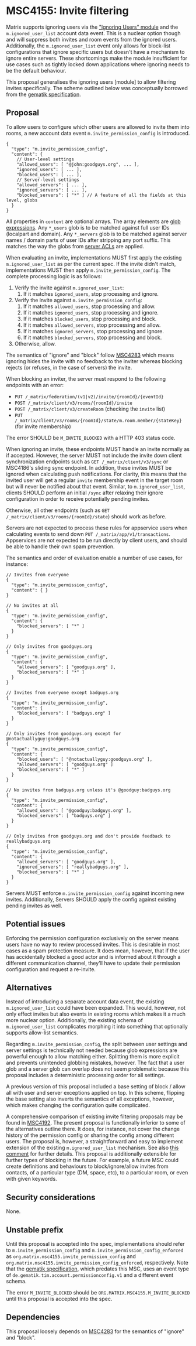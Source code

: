 # MSC4155: Invite filtering

Matrix supports ignoring users via the ["Ignoring Users" module] and the `m.ignored_user_list` account data
event. This is a nuclear option though and will suppress both invites and room events from the ignored
users. Additionally, the `m.ignored_user_list` event only allows for block-list configurations that ignore
specific users but doesn't have a mechanism to ignore entire servers. These shortcomings make the module
insufficient for use cases such as tightly locked down applications where ignoring needs to be the default
behaviour.

This proposal generalises the ignoring users [module] to allow filtering invites specifically. The scheme
outlined below was conceptually borrowed from the [gematik specification].


## Proposal

To allow users to configure which other users are allowed to invite them into rooms, a new account data
event `m.invite_permission_config` is introduced.

```json5
{
  "type": "m.invite_permission_config",
  "content": {
    // User-level settings
    "allowed_users": [ "@john:goodguys.org", ... ],
    "ignored_users": [ ... ],
    "blocked_users": [ ... ],
    // Server-level settings
    "allowed_servers": [ ... ],
    "ignored_servers": [ ... ],
    "blocked_servers": [ "*" ] // A feature of all the fields at this level, globs
  }
}
```

All properties in `content` are optional arrays. The array elements are [glob expressions]. Any `*_users`
glob is to be matched against full user IDs (localpart and domain). Any `*_servers` glob is to be matched
against server names / domain parts of user IDs after stripping any port suffix. This matches the way the
globs from [server ACLs] are applied.

When evaluating an invite, implementations MUST first apply the existing `m.ignored_user_list` as per
the current spec. If the invite didn't match, implementations MUST then apply `m.invite_permission_config`.
The complete processing logic is as follows:

1.  Verify the invite against `m.ignored_user_list`:
    1.  If it matches `ignored_users`, stop processing and ignore.
2.  Verify the invite against `m.invite_permission_config`:
    1.  If it matches `allowed_users`, stop processing and allow.
    2.  If it matches `ignored_users`, stop processing and ignore.
    3.  If it matches `blocked_users`, stop processing and block.
    4.  If it matches `allowed_servers`, stop processing and allow.
    5.  If it matches `ignored_servers`, stop processing and ignore.
    6.  If it matches `blocked_servers`, stop processing and block.
3.  Otherwise, allow.

The semantics of "ignore" and "block" follow [MSC4283] which means ignoring hides the invite with no
feedback to the inviter whereas blocking rejects (or refuses, in the case of servers) the invite.

When blocking an inviter, the server must respond to the following endpoints with an error:

- `PUT /_matrix/federation/(v1|v2)/invite/{roomId}/{eventId}`
- `POST /_matrix/client/v3/rooms/{roomId}/invite`
- `POST /_matrix/client/v3/createRoom` (checking the `invite` list)
- `PUT /_matrix/client/v3/rooms/{roomId}/state/m.room.member/{stateKey}` (for invite membership)

The error SHOULD be `M_INVITE_BLOCKED` with a HTTP 403 status code.

When ignoring an invite, these endpoints MUST handle an invite normally as if accepted. However, the server
MUST not include the invite down client synchronization endpoints such as `GET /_matrix/client/v3/sync` or
MSC4186's sliding sync endpoint. In addition, these invites MUST be ignored when calculating push notifications.
For clarity, this means that the invited user will get a regular `invite` membership event in the target room
but will never be notified about that event. Similar, to `m.ignored_user_list`, clients SHOULD perform an
initial `/sync` after relaxing their ignore configuration in order to receive potentially pending invites.

Otherwise, all other endpoints (such as `GET /_matrix/client/v3/rooms/{roomId}/state`) should work as before. 

Servers are not expected to process these rules for appservice users when calculating events to send down
`PUT /_matrix/app/v1/transactions`. Appservices are not expected to be run directly by client users, and
should be able to handle their own spam prevention.

The semantics and order of evaluation enable a number of use cases, for instance:

```json5
// Invites from everyone
{
  "type": "m.invite_permission_config",
  "content": { }
}

// No invites at all
{
  "type": "m.invite_permission_config",
  "content": {
    "blocked_servers": [ "*" ]
  }
}

// Only invites from goodguys.org
{
  "type": "m.invite_permission_config",
  "content": {
    "allowed_servers": [ "goodguys.org" ],
    "blocked_servers": [ "*" ]
  }
}

// Invites from everyone except badguys.org
{
  "type": "m.invite_permission_config",
  "content": {
    "blocked_servers": [ "badguys.org" ]
  }
}

// Only invites from goodguys.org except for @notactuallyguy:goodguys.org
{
  "type": "m.invite_permission_config",
  "content": {
    "blocked_users": [ "@notactuallyguy:goodguys.org" ],
    "allowed_servers": [ "goodguys.org" ]
    "blocked_servers": [ "*" ]
  }
}

// No invites from badguys.org unless it's @goodguy:badguys.org
{
  "type": "m.invite_permission_config",
  "content": {
    "allowed_users": [ "@goodguy:badguys.org" ],
    "blocked_servers": [ "badguys.org" ]
  }
}

// Only invites from goodguys.org and don't provide feedback to reallybadguys.org
{
  "type": "m.invite_permission_config",
  "content": {
    "allowed_servers": [ "goodguys.org" ],
    "ignored_servers": [ "reallybadguys.org" ],
    "blocked_servers": [ "*" ]
  }
}
```

Servers MUST enforce `m.invite_permission_config` against incoming new invites. Additionally, Servers
SHOULD apply the config against existing pending invites as well.


## Potential issues

Enforcing the permission configuration exclusively on the server means users have no way to review
processed invites. This is desirable in most cases as a spam protection measure. It does mean, however,
that if the user has accidentally blocked a good actor and is informed about it through a different
communication channel, they'll have to update their permission configuration and request a re-invite.


## Alternatives

Instead of introducing a separate account data event, the existing `m.ignored_user_list` could have
been expanded. This would, however, not only effect invites but also events in existing rooms which
makes it a much more nuclear option. Additionally, the existing schema of `m.ignored_user_list`
complicates morphing it into something that optionally supports allow-list semantics.

Regarding `m.invite_permission_config`, the split between user settings and server settings is
technically not needed because glob expressions are powerful enough to allow matching either.
Splitting them is more explicit and prevents unintended globbing mistakes, however. The fact that
a user glob and a server glob can overlap does not seem problematic because this proposal includes
a deterministic processing order for all settings.

A previous version of this proposal included a base setting of block / allow all with user and
server exceptions applied on top. In this scheme, flipping the base setting also inverts the semantics
of all exceptions, however, which makes changing the configuration quite complicated.

A comprehensive comparison of existing invite filtering proposals may be found in [MSC4192]. The
present proposal is functionally inferior to some of the alternatives outline there. It does, for
instance, not cover the change history of the permission config or sharing the config among different
users. The proposal is, however, a straightforward and easy to implement extension of the existing
`m.ignored_user_list` mechanism. See also [this comment] for further details. This proposal is additionally
extensible for further types of blocking in the future. For example, a future MSC could create definitions
and behaviours to block/ignore/allow invites from contacts, of a particular type (DM, space, etc), 
to a particular room, or even with given keywords.


## Security considerations

None.


## Unstable prefix

Until this proposal is accepted into the spec, implementations should refer to `m.invite_permission_config`
and `m.invite_permission_config_enforced` as `org.matrix.msc4155.invite_permission_config` and
`org.matrix.msc4155.invite_permission_config_enforced`, respectively. Note that the [gematik specification],
which predates this MSC, uses an event type of `de.gematik.tim.account.permissionconfig.v1` and
a different event schema.

The error `M_INVITE_BLOCKED` should be `ORG.MATRIX.MSC4155.M_INVITE_BLOCKED` until this proposal is accepted into the spec.
## Dependencies

This proposal loosely depends on [MSC4283] for the semantics of "ignore" and "block".


[gematik specification]: https://github.com/gematik/api-ti-messenger/blob/9b9f21b87949e778de85dbbc19e25f53495871e2/src/schema/permissionConfig.json
[glob expressions]: https://spec.matrix.org/v1.14/appendices/#glob-style-matching
[MSC4192]: https://github.com/matrix-org/matrix-spec-proposals/pull/4192
[MSC4283]: https://github.com/matrix-org/matrix-spec-proposals/pull/4283
["Ignoring Users" module]: https://spec.matrix.org/v1.10/client-server-api/#ignoring-users
[this comment]: https://github.com/matrix-org/matrix-spec-proposals/pull/4192#discussion_r2025188127
[server ACLs]: https://spec.matrix.org/v1.15/client-server-api/#mroomserver_acl
